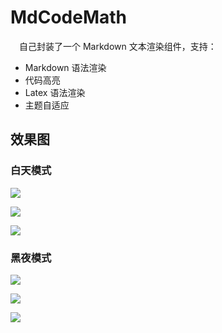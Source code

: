 # MdCodeMath

&emsp;自己封装了一个 Markdown 文本渲染组件，支持：

- Markdown 语法渲染
- 代码高亮
- Latex 语法渲染
- 主题自适应

## 效果图

### 白天模式

![](doc/images/1.png)

![](doc/images/2.png)

![](doc/images/3.png)

### 黑夜模式

![](doc/images/4.png)

![](doc/images/5.png)

![](doc/images/6.png)

